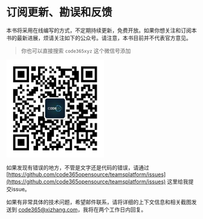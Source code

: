 # 订阅更新、勘误和反馈

本书将采用在线编写的方式，不定期持续更新，免费开放。如果你想关注和订阅本书的最新进展，烦请关注如下的公众号。请注意，本书目前并不代表官方意见。

> 你也可以直接搜索 `code365xyz` 这个微信号添加

![                  &#x516C;&#x4F17;&#x53F7;&#x4E8C;&#x7EF4;&#x7801;](.gitbook/assets/code365-qrcode.jpg)

如果发现有错误的地方，不管是文字还是代码的错误，请通过 [https://github.com/code365opensource/teamsplatform/issues](https://github.com/code365opensource/teamsplatform/issues) 这里给我提交issue。

如果有非常具体的技术问题，希望邮件联系，请将详细的上下文信息和相关截图发送到 [code365@xizhang.com](mailto:code365@xizhang.com)，我将在两个工作日内回复。



